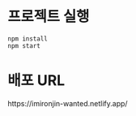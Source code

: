 <h1>프로젝트 실행</h1>

```
npm install
npm start
```

<h1>배포 URL</h1>
https://imironjin-wanted.netlify.app/

